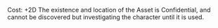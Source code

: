 Cost: +2D
The existence and location of the Asset is Confidential, and cannot be discovered but investigating the character until it is used.